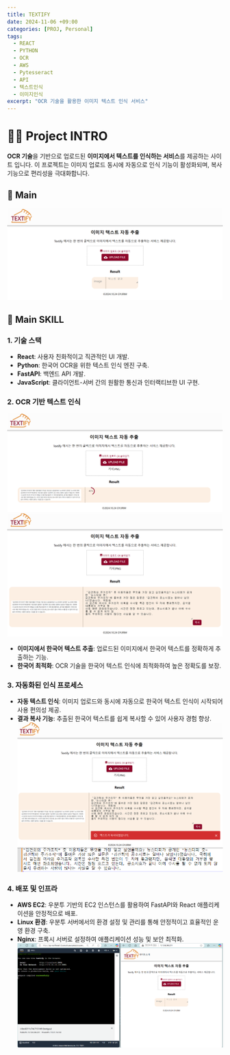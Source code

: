 ```yaml
---
title: TEXTIFY
date: 2024-11-06 +09:00
categories: [PROJ, Personal]
tags: 
  - REACT
  - PYTHON
  - OCR
  - AWS
  - Pytesseract
  - API
  - 텍스트인식
  - 이미지인식
excerpt: "OCR 기술을 활용한 이미지 텍스트 인식 서비스"
---
```

<!--more-->
# 🙋‍♀️ Project INTRO 
 **OCR 기술**을 기반으로 업로드된 **이미지에서 텍스트를 인식하는 서비스**를 제공하는 사이트 입니다. 이 프로젝트는 이미지 업로드 동시에 자동으로 인식 기능이 활성화되며, 복사 기능으로 편리성을 극대화합니다.

 ## 📎 Main
![TextifyMain](/assets/img/Textify/1main.png)


## 🚀 Main SKILL

### **1. 기술 스택**
- **React**: 사용자 친화적이고 직관적인 UI 개발.
- **Python**: 한국어 OCR을 위한 텍스트 인식 엔진 구축.
- **FastAPI**: 백엔드 API 개발.
- **JavaScript**: 클라이언트-서버 간의 원활한 통신과 인터랙티브한 UI 구현.

### **2. OCR 기반 텍스트 인식**
![Textifytest](/assets/img/Textify/2test.png)
![Textifytestresult](/assets/img/Textify/3result.png)
- **이미지에서 한국어 텍스트 추출**: 업로드된 이미지에서 한국어 텍스트를 정확하게 추출하는 기능.
- **한국어 최적화**: OCR 기술을 한국어 텍스트 인식에 최적화하여 높은 정확도를 보장.

### **3. 자동화된 인식 프로세스**
- **자동 텍스트 인식**: 이미지 업로드와 동시에 자동으로 한국어 텍스트 인식이 시작되어 사용 편의성 제공.
- **결과 복사 기능**: 추출된 한국어 텍스트를 쉽게 복사할 수 있어 사용자 경험 향상.
![Textifycopy](/assets/img/Textify/4copy.png)
![Textifycopytext](/assets/img/Textify/4copytext.png)

### **4. 배포 및 인프라**
- **AWS EC2**: 우분투 기반의 EC2 인스턴스를 활용하여 FastAPI와 React 애플리케이션을 안정적으로 배포.
- **Linux 환경**: 우분투 서버에서의 환경 설정 및 관리를 통해 안정적이고 효율적인 운영 환경 구축.
- **Nginx**: 프록시 서버로 설정하여 애플리케이션 성능 및 보안 최적화.
![Textifydeploy](/assets/img/Textify/5deploy.png)